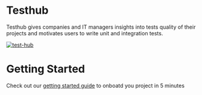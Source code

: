 # Testhub

Testhub gives companies and IT managers insights into tests quality of their projects and motivates users to write unit and integration tests.

[![test-hub](https://api.test-hub.io/api/test-hub/projects/testhub-api/badge.svg?branch=master)](https://test-hub.io/test-hub/projects/testhub-api/runs)&nbsp;

# Getting Started

Check out our [getting started guide](https://testhub-io.github.io/testhub/docs/) to onboatd you project in 5 minutes 
